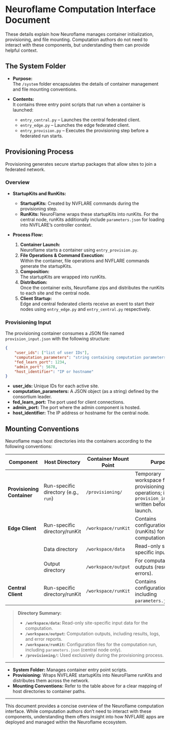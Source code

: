 # Neuroflame Computation Interface Document

These details explain how Neuroflame manages container initialization, provisioning, and file mounting. Computation authors do not need to interact with these components, but understanding them can provide helpful context.

## The System Folder

- **Purpose:**  
  The `/system` folder encapsulates the details of container management and file mounting conventions.

- **Contents:**  
  It contains three entry point scripts that run when a container is launched:
  - `entry_central.py` – Launches the central federated client.
  - `entry_edge.py` – Launches the edge federated client.
  - `entry_provision.py` – Executes the provisioning step before a federated run starts.

## Provisioning Process

Provisioning generates secure startup packages that allow sites to join a federated network.

### Overview

- **StartupKits and RunKits:**  
  - **StartupKits:** Created by NVFLARE commands during the provisioning step.
  - **RunKits:** NeuroFlame wraps these startupKits into runKits. For the central node, runKits additionally include `parameters.json` for loading into NVFLARE’s controller context.
  
- **Process Flow:**  
  1. **Container Launch:**  
     Neuroflame starts a container using `entry_provision.py`.
  2. **File Operations & Command Execution:**  
     Within the container, file operations and NVFLARE commands generate the startupKits.
  3. **Composition:**  
     The startupKits are wrapped into runKits.
  4. **Distribution:**  
     Once the container exits, Neuroflame zips and distributes the runKits to each site and the central node.
  5. **Client Startup:**  
     Edge and central federated clients receive an event to start their nodes using `entry_edge.py` and `entry_central.py` respectively.

### Provisioning Input

The provisioning container consumes a JSON file named `provision_input.json` with the following structure:

```json
{
    "user_ids": ["list of user IDs"],
    "computation_parameters": "string containing computation parameters as a stringified json object",
    "fed_learn_port": 1234,
    "admin_port": 5678,
    "host_identifier": "IP or hostname"
}
```

- **user_ids:** Unique IDs for each active site.
- **computation_parameters:** A JSON object (as a string) defined by the consortium leader.
- **fed_learn_port:** The port used for client connections.
- **admin_port:** The port where the admin component is hosted.
- **host_identifier:** The IP address or hostname for the central node.

## Mounting Conventions

Neuroflame maps host directories into the containers according to the following conventions:

| **Component**              | **Host Directory**                   | **Container Mount Point**  | **Purpose**                                          |
|----------------------------|--------------------------------------|----------------------------|------------------------------------------------------|
| **Provisioning Container** | Run-specific directory (e.g., `run`) | `/provisioning/`           | Temporary workspace for provisioning operations; includes `provision_input.json` written before launch. |
| **Edge Client**            | Run-specific directory/runKit        | `/workspace/runKit`        | Contains configuration files (runKits) for the computation run. |
|                            | Data directory                       | `/workspace/data`          | Read-only site-specific input data.                |
|                            | Output directory                     | `/workspace/output`        | For computation outputs (results, logs, errors).     |
| **Central Client**         | Run-specific directory/runKit        | `/workspace/runKit`        | Contains configuration files including `parameters.json`. |

> **Directory Summary:**  
> - **`/workspace/data`:** Read-only site-specific input data for the computation.  
> - **`/workspace/output`:** Computation outputs, including results, logs, and error reports.  
> - **`/workspace/runKit`:** Configuration files for the computation run, including `parameters.json` (central node only).  
> - **`/provisioning/`:** Used exclusively during the provisioning process.

---

- **System Folder:** Manages container entry point scripts.
- **Provisioning:** Wraps NVFLARE startupKits into NeuroFlame runKits and distributes them across the network.
- **Mounting Conventions:** Refer to the table above for a clear mapping of host directories to container paths.

--- 

This document provides a concise overview of the Neuroflame computation interface. While computation authors don’t need to interact with these components, understanding them offers insight into how NVFLARE apps are deployed and managed within the Neuroflame ecosystem.